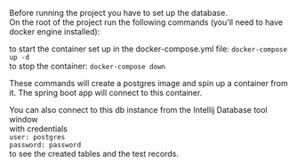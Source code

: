 
Before running the project you have to set up the database.  
On the root of the project run the following commands (you'll need to have docker engine installed):  
  
to start the container set up in the docker-compose.yml file: 
`docker-compose up -d`    
to stop the container:
`docker-compose down`  
  
These commands will create a postgres image and spin up a container from it. 
The spring boot app will connect to this container.

You can also connect to this db instance from the Intellij Database tool window  
with credentials  
`user: postgres`  
`password: password`  
to see the created tables and the test records.  

